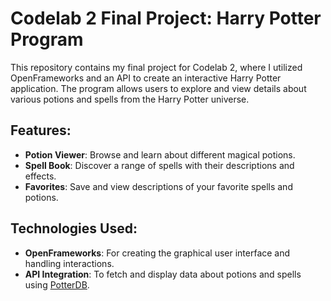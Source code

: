 # Codelab 2 Final Project: Harry Potter Program
This repository contains my final project for Codelab 2, where I utilized OpenFrameworks and an API to create an interactive Harry Potter application. The program allows users to explore and view details about various potions and spells from the Harry Potter universe.

## Features:
- **Potion Viewer**: Browse and learn about different magical potions.
- **Spell Book**: Discover a range of spells with their descriptions and effects.
- **Favorites**: Save and view descriptions of your favorite spells and potions.

  
## Technologies Used:
- **OpenFrameworks**: For creating the graphical user interface and handling interactions.
- **API Integration**: To fetch and display data about potions and spells using [PotterDB](https://potterdb.com/).

  
